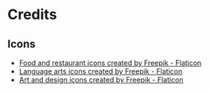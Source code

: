 # Credits

## Icons

- <a href="https://www.flaticon.com/free-icons/food-and-restaurant" title="food and restaurant icons">Food and restaurant icons created by Freepik - Flaticon</a>
- <a href="https://www.flaticon.com/free-icons/language-arts" title="language arts icons">Language arts icons created by Freepik - Flaticon</a>
- <a href="https://www.flaticon.com/free-icons/art-and-design" title="art and design icons">Art and design icons created by Freepik - Flaticon</a>
